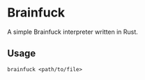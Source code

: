 # Brainfuck

A simple Brainfuck interpreter written in Rust.

## Usage

```shell
brainfuck <path/to/file>
```
